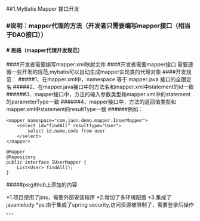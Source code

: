 ##1.MyBatis Mapper 接口开发
### #说明：mapper代理的方法（开发者只需要编写mapper接口（相当于DAO接口））
#### # 思路（mapper代理开发规范）
####开发者需要编写mapper.xml映射文件
####开发者需要mapper接口 需要遵循一些开发的规范,mybatis可以自动生成mapper实现类的代理对象
####开发规范：
#####1、在mapper.xml中，namespace 等于 mapper.java 接口的全限定名
#####2、在mapper.java接口中的方法名和mapper.xml中statement的id一致
######3、mapper接口中，方法的输入参数类型和mapper.xml中的statement的parameterType一致
######4、mapper接口中，方法的返回值类型和mapper.xml中statement的resultType一致
######例如：
```
<mapper namespace="com.jaon.demo.mapper.IUserMapper">
    <select id="findAll" resultType="User">
        select id,name,code from user
    </select>
</mapper>
```
```
@Mapper
@Repository
public interface IUserMapper {
    List<User> findAll();
}
```
	
#####ps:github上添加的内容

*1.项目使用了jms，需要外部安装程序
*2.增加了多环境配置
*3.集成了javamelody
*ps:由于集成了spring security,访问资源被限制了，需要登录后操作
、、、